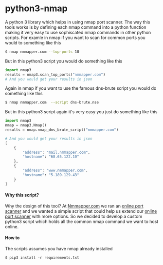 # python3-nmap
A python 3  library which helps in using nmap port scanner. The way this tools works is by defining each nmap command into a python function making it very easy to use sophiscated nmap commands in other python scripts.
For examle in nmap if you want to scan for common ports you would to something like this
```sh
$ nmap nmmapper.com --top-ports 10
```
But in this python3 script you would do something like this
```py
import nmap3
results = nmap3.scan_top_ports("nmmapper.com")
# And you would get your results in json
```

Again in nmap if you want to use the famous dns-brute script you would do something like this
```sh
$ nmap nmmapper.com  --script dns-brute.nse
```
But in this python3 script again it's very easy you just do something like this
```py
import nmap3
nmap = nmap3.Nmap()
results = nmap.nmap_dns_brute_script("nmmapper.com")

# And you would get your results in json
[
    {
        "address": "mail.nmmapper.com",
        "hostname": "68.65.122.10"
    },
    {
        "address": "www.nmmapper.com",
        "hostname": "5.189.129.43"
    }
]
```

#### Why this script?
Why the design of this tool? At [Nmmapper.com](https://www.nmmapper.com) we ran an [online port scanner](https://www.nmmapper.com/st/networkmapper/nmap/online-port-scanning/) and we wanted a simple script that could help us extend our [online port scanner](https://www.nmmapper.com/st/networkmapper/nmap/online-port-scanning/) with more options. So we decided to develop a custom python3 script which holds all the common nmap command we want to host online.

#### How to
The scripts assumes you have nmap already installed
```
$ pip3 install -r requirements.txt
```
